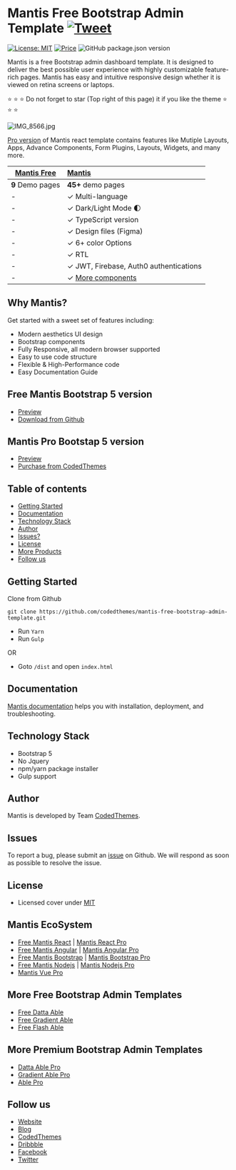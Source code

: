 # Mantis Free Bootstrap Admin Template [![Tweet](https://img.shields.io/twitter/url/http/shields.io.svg?style=social)](https://twitter.com/intent/tweet?text=Get%20mantis%20React%20-%20The%20most%20beautiful%20Material%20designed%20Admin%20Dashboard%20Template%20&url=https://mantisdashboard.io&via=codedthemes&hashtags=bootstrap,webdev,developers,javascript)

[![License: MIT](https://img.shields.io/badge/License-MIT-yellow.svg)](https://opensource.org/licenses/MIT)
[![Price](https://img.shields.io/badge/price-FREE-0098f7.svg)](https://github.com/codedthemes/mantis-free-bootstrap-admin-template/blob/master/LICENSE)
![GitHub package.json version](https://img.shields.io/github/package-json/v/codedthemes/mantis-free-bootstrap-admin-template)

Mantis is a free Bootstrap admin dashboard template. It is designed to deliver the best possible user experience with highly customizable feature-rich pages. Mantis has easy and intuitive responsive design whether it is viewed on retina screens or laptops.

:star: :star: :star: Do not forget to star (Top right of this page) it if you like the theme  :star: :star: :star:

![IMG_8566.jpg](https://org-public-assets.s3.us-west-2.amazonaws.com/Free-Version-Banners/GITHUB-FREE-BOOTSTRAP-REPO-Mantis.jpg)


[Pro version](https://codedthemes.com/item/mantis-bootstrap-admin-dashboard/) of Mantis react template contains features like Mutiple Layouts, Apps, Advance Components, Form Plugins, Layouts, Widgets, and many more.

| [Mantis Free](https://mantisdashboard.io/bootstrap/free/)    | [Mantis](https://codedthemes.com/item/mantis-bootstrap-admin-template/) |
| ---------------------------------------------------------------------------------------- | :------------------------------------------------------------------------|
| **9** Demo pages                                                                         | **45+** demo pages                                                       |
| -                                                                                        | ✓ Multi-language                                                         |
| -                                                                                        | ✓ Dark/Light Mode 🌓                                                    |
| -                                                                                        | ✓ TypeScript version                                                     |
| -                                                                                        | ✓ Design files (Figma)                                                   |
| -                                                                                        | ✓ 6+ color Options                                                       |
| -                                                                                        | ✓ RTL                                                                    |
| -                                                                                        | ✓ JWT, Firebase, Auth0 authentications                                   |
| -                                                                                        | ✓ [More components](https://codedthemes.com/item/mantis-bootstrap-admin-dashboard/)         |  


## Why Mantis?

Get started with a sweet set of features including:

 * Modern aesthetics UI design
 * Bootstrap components
 * Fully Responsive, all modern browser supported
 * Easy to use code structure
 * Flexible & High-Performance code
 * Easy Documentation Guide

## Free Mantis Bootstrap 5 version

 - [Preview](https://mantisdashboard.io/bootstrap/free/)
 - [Download from Github](https://github.com/codedthemes/mantis-free-bootstrap-admin-template)
 
## Mantis Pro Bootstap 5 version

 - [Preview](https://mantisdashboard.io/bootstrap/default/dashboard/index.html)
 - [Purchase from CodedThemes](https://codedthemes.com/item/mantis-bootstrap-admin-dashboard/)

## Table of contents

 * [Getting Started](#getting-started)
 * [Documentation](#documentation)
 * [Technology Stack](#technology-stack)
 * [Author](#author)
 * [Issues?](#issues)
 * [License](#license)
 * [More Products](#more-free-react-material-admin-templates)
 * [Follow us](#follow-us)
 
## Getting Started

Clone from Github 
```
git clone https://github.com/codedthemes/mantis-free-bootstrap-admin-template.git
```
- Run ```Yarn```
- Run ```Gulp```

OR
- Goto ```/dist``` and open `index.html`

## Documentation

[Mantis documentation](https://codedthemes.gitbook.io/mantis-bootstrap/) helps you with installation, deployment, and troubleshooting.

## Technology Stack

 - Bootstrap 5
 - No Jquery
 - npm/yarn package installer
 - Gulp support

## Author

Mantis is developed by Team [CodedThemes](https://codedthemes.com).

## Issues

To report a bug, please submit an [issue](https://github.com/codedthemes/mantis-free-bootstrap-admin-template/issues) on Github. We will respond as soon as possible to resolve the issue.

## License

 - Licensed cover under [MIT](https://github.com/codedthemes/datta-able-bootstrap-dashboard/blob/master/LICENSE)

## Mantis EcoSystem 

 - [Free Mantis React](https://github.com/codedthemes/mantis-free-react-admin-template) | [Mantis React Pro](https://mui.com/store/items/mantis-react-material-admin/)
 - [Free Mantis Angular](https://github.com/codedthemes/mantis-free-angular-admin-template) | [Mantis Angular Pro](https://codedthemes.com/item/mantis-angular-admin-dashboard-template/)
 - [Free Mantis Bootstrap](https://github.com/codedthemes/mantis-free-bootstrap-admin-template) | [Mantis Bootstrap Pro](https://codedthemes.com/item/mantis-bootstrap-admin-dashboard/)
 - [Free Mantis Nodejs](https://appseed.us/product/react-node-js-mantis-dashboard) | [Mantis Nodejs Pro](https://appseed.us/full-stack/react-mantis-dashboard)
 - [Mantis Vue Pro](https://codedthemes.com/item/mantis-vue-admin-template/)

## More Free Bootstrap Admin Templates

 - [Free Datta Able](https://codedthemes.com/item/datta-able-bootstrap-lite/)
 - [Free Gradient Able](https://codedthemes.com/item/gradient-able-bootstrap-lite/)
 - [Free Flash Able](https://codedthemes.com/item/flash-able-free-admin-template/)

## More Premium Bootstrap Admin Templates

 - [Datta Able Pro](https://codedthemes.com/item/datta-able-bootstrap-admin-template/)
 - [Gradient Able Pro](https://codedthemes.com/item/gradient-able-admin-template/)
 - [Able Pro](https://themeforest.net/item/able-pro-responsive-bootstrap-4-admin-template/19300403)
 
## Follow us
 - [Website](https://mantisdashboard.io/)
 - [Blog](https://blog.mantisdashboard.io)
 - [CodedThemes](https://codedthemes.com)
 - [Dribbble](https://dribbble.com/codedthemes)
 - [Facebook](https://www.facebook.com/codedthemes)
 - [Twitter](https://twitter.com/codedthemes)
